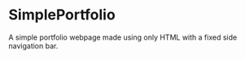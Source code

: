 # SimplePortfolio

A simple portfolio webpage made using only HTML with a fixed side navigation bar.